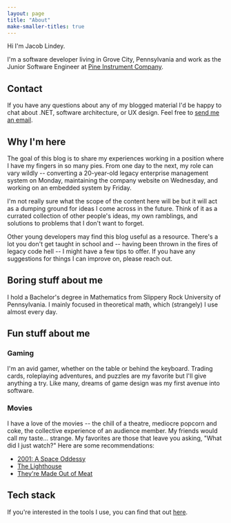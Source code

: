 ```yaml
---
layout: page
title: "About"
make-smaller-titles: true
---
```


Hi I'm Jacob Lindey.

I'm a software developer living in Grove City, Pennsylvania and work as the Junior Software Engineer at [Pine Instrument Company]().

## Contact

If you have any questions about any of my blogged material I'd be happy to chat about .NET, software architecture, or UX design. Feel free to [send me an email](mailto:jacoblindey@gmail.com).

## Why I'm here

The goal of this blog is to share my experiences working in a position where I have my fingers in so many pies. From one day to the next, my role can vary wildly -- converting a 20-year-old legacy enterprise management system on Monday, maintaining the company website on Wednesday, and working on an embedded system by Friday.

I'm not really sure what the scope of the content here will be but it will act as a dumping ground for ideas I come across in the future. Think of it as a currated collection of other people's ideas, my own ramblings, and solutions to problems that I don't want to forget.

Other young developers may find this blog useful as a resource. There's a lot you don't get taught in school and -- having been thrown in the fires of legacy code hell -- I might have a few tips to offer. If you have any suggestions for things I can improve on, please reach out.

## Boring stuff about me

I hold a Bachelor's degree in Mathematics from Slippery Rock University of Pennsylvania. I mainly focused in theoretical math, which (strangely) I use almost every day.

## Fun stuff about me

### Gaming

I'm an avid gamer, whether on the table or behind the keyboard. Trading cards, roleplaying adventures, and puzzles are my favorite but I'll give anything a try. Like many, dreams of game design was my first avenue into software.

### Movies

I have a love of the movies -- the chill of a theatre, mediocre popcorn and coke, the collective experience of an audience member. My friends would call my taste... strange. My favorites are those that leave you asking, "What did I just watch?" Here are some recommendations:

- [2001: A Space Oddessy]() 
- [The Lighthouse]()
- [They're Made Out of Meat](https://www.youtube.com/watch?v=7tScAyNaRdQ)

## Tech stack

If you're interested in the tools I use, you can find that out [here]().


